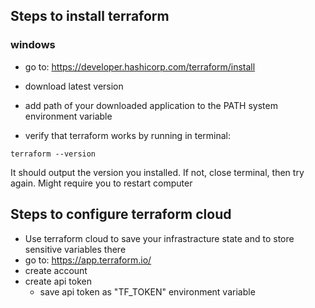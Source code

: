 ## Steps to install terraform

### windows
- go to: https://developer.hashicorp.com/terraform/install

- download latest version

- add path of your downloaded application to the PATH system environment variable

- verify that terraform works by running in terminal:
```
terraform --version
```
It should output the version you installed. If not, close terminal, then try again. Might require you to restart computer

## Steps to configure terraform cloud
- Use terraform cloud to save your infrastracture state and to store sensitive variables there
- go to: https://app.terraform.io/
- create account
- create api token
    - save api token as "TF_TOKEN" environment variable
